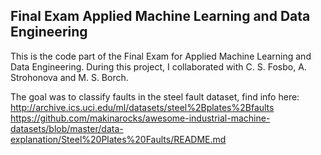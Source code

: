## Final Exam Applied Machine Learning and Data Engineering


This is the code part of the Final Exam for Applied Machine Learning and Data Engineering. 
During this project, I collaborated with C. S. Fosbo, A. Strohonova and M. S. Borch. 

The goal was to classify faults in the steel fault dataset, find info here:
http://archive.ics.uci.edu/ml/datasets/steel%2Bplates%2Bfaults
https://github.com/makinarocks/awesome-industrial-machine-datasets/blob/master/data-explanation/Steel%20Plates%20Faults/README.md

